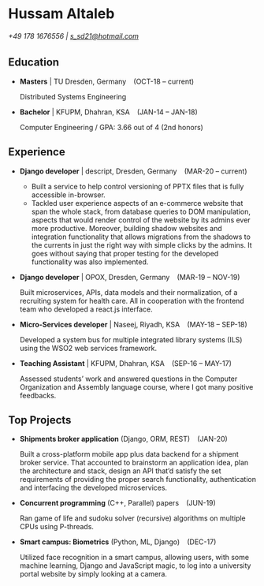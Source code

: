 Hussam Altaleb
============
###### +49 178 1676556 | s_sd21@hotmail.com


Education
-----

- **Masters** | TU Dresden, Germany       &ensp; (OCT-18 – current)     

    Distributed Systems Engineering

- **Bachelor** | KFUPM, Dhahran, KSA   &ensp;   (JAN-14 – JAN-18)
  
    Computer Engineering / GPA: 3.66 out of 4 (2nd honors)

Experience
-----

- **Django developer** | descript, Dresden, Germany    &ensp; (MAR-20 – current)

   - Built a service to help control versioning of PPTX files that is fully accessible in-browser.
   - Tackled user experience aspects of an e-commerce website that span the whole stack, from database queries to DOM manipulation, aspects that would render control of the website by its admins ever more productive. Moreover, building shadow websites and integration functionality that allows migrations from the shadows to the currents in just the right way with simple clicks by the admins. It goes without saying that proper testing for the developed functionality was also implemented.

- **Django developer** | OPOX, Dresden, Germany       &ensp; (MAR-19 – NOV-19)

  Built microservices, APIs, data models and their normalization, of a recruiting system for health care. All in cooperation with the frontend team who developed a react.js interface.

- **Micro-Services developer** | Naseej, Riyadh, KSA      &ensp;   (MAY-18 – SEP-18)

  Developed a system bus for multiple integrated library systems (ILS) using the WSO2 web services framework.

- **Teaching Assistant** | KFUPM, Dhahran, KSA      &ensp;    (SEP-16 – MAY-17)

  Assessed students’ work and answered questions in the Computer Organization and Assembly language course, where I got many positive feedbacks.


Top Projects
-----

- **Shipments broker application** (Django, ORM, REST)     &ensp;  (JAN-20)

  Built a cross-platform mobile app plus data backend for a shipment broker service. That accounted to brainstorm an application idea, plan the architecture and stack, design an API that’d satisfy the set requirements of providing the proper search functionality, authentication and interfacing the developed microservices.

- **Concurrent programming** (C++, Parallel) papers   &ensp;  (JUN-19)
  
  Ran game of life and sudoku solver (recursive) algorithms on multiple CPUs using P-threads.

- **Smart campus: Biometrics** (Python, ML, Django)  &ensp;  (DEC-17)
  
  Utilized face recognition in a smart campus, allowing users, with some machine learning, Django and JavaScript magic, to log into a university portal website by simply looking at a camera.
